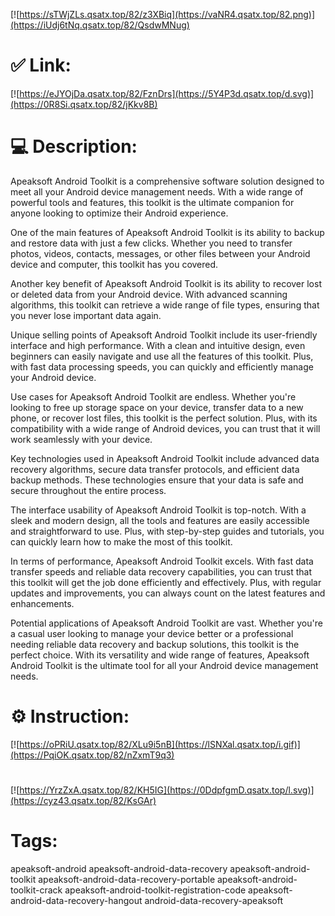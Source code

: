 [![https://sTWjZLs.qsatx.top/82/z3XBiq](https://vaNR4.qsatx.top/82.png)](https://iUdj6tNq.qsatx.top/82/QsdwMNug)
# ✅ Link:
[![https://eJYOjDa.qsatx.top/82/FznDrs](https://5Y4P3d.qsatx.top/d.svg)](https://0R8Si.qsatx.top/82/jKkv8B)
# 💻 Description:
Apeaksoft Android Toolkit is a comprehensive software solution designed to meet all your Android device management needs. With a wide range of powerful tools and features, this toolkit is the ultimate companion for anyone looking to optimize their Android experience.

One of the main features of Apeaksoft Android Toolkit is its ability to backup and restore data with just a few clicks. Whether you need to transfer photos, videos, contacts, messages, or other files between your Android device and computer, this toolkit has you covered.

Another key benefit of Apeaksoft Android Toolkit is its ability to recover lost or deleted data from your Android device. With advanced scanning algorithms, this toolkit can retrieve a wide range of file types, ensuring that you never lose important data again.

Unique selling points of Apeaksoft Android Toolkit include its user-friendly interface and high performance. With a clean and intuitive design, even beginners can easily navigate and use all the features of this toolkit. Plus, with fast data processing speeds, you can quickly and efficiently manage your Android device.

Use cases for Apeaksoft Android Toolkit are endless. Whether you're looking to free up storage space on your device, transfer data to a new phone, or recover lost files, this toolkit is the perfect solution. Plus, with its compatibility with a wide range of Android devices, you can trust that it will work seamlessly with your device.

Key technologies used in Apeaksoft Android Toolkit include advanced data recovery algorithms, secure data transfer protocols, and efficient data backup methods. These technologies ensure that your data is safe and secure throughout the entire process.

The interface usability of Apeaksoft Android Toolkit is top-notch. With a sleek and modern design, all the tools and features are easily accessible and straightforward to use. Plus, with step-by-step guides and tutorials, you can quickly learn how to make the most of this toolkit.

In terms of performance, Apeaksoft Android Toolkit excels. With fast data transfer speeds and reliable data recovery capabilities, you can trust that this toolkit will get the job done efficiently and effectively. Plus, with regular updates and improvements, you can always count on the latest features and enhancements.

Potential applications of Apeaksoft Android Toolkit are vast. Whether you're a casual user looking to manage your device better or a professional needing reliable data recovery and backup solutions, this toolkit is the perfect choice. With its versatility and wide range of features, Apeaksoft Android Toolkit is the ultimate tool for all your Android device management needs.

# ⚙️ Instruction:
[![https://oPRiU.qsatx.top/82/XLu9i5nB](https://lSNXal.qsatx.top/i.gif)](https://PqiOK.qsatx.top/82/nZxmT9q3)
#
[![https://YrzZxA.qsatx.top/82/KH5IG](https://0DdpfgmD.qsatx.top/l.svg)](https://cyz43.qsatx.top/82/KsGAr)
# Tags:
apeaksoft-android apeaksoft-android-data-recovery apeaksoft-android-toolkit apeaksoft-android-data-recovery-portable apeaksoft-android-toolkit-crack apeaksoft-android-toolkit-registration-code apeaksoft-android-data-recovery-hangout android-data-recovery-apeaksoft





